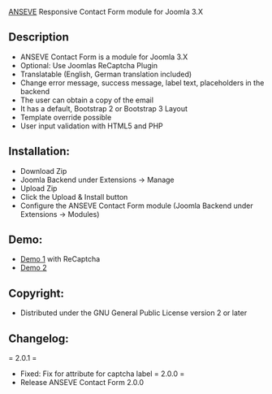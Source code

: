 [ANSEVE](http://anseve.de) Responsive Contact Form module for Joomla 3.X 

Description
---------------------
* ANSEVE Contact Form is a module for Joomla 3.X
* Optional: Use Joomlas ReCaptcha Plugin
* Translatable (English, German translation included)
* Change error message, success message, label text, placeholders in the backend
* The user can obtain a copy of the email
* It has a default, Bootstrap 2 or Bootstrap 3 Layout
* Template override possible
* User input validation with HTML5 and PHP

Installation:
---------------------
* Download Zip
* Joomla Backend under Extensions -> Manage
* Upload Zip
* Click the Upload & Install button
* Configure the ANSEVE Contact Form module (Joomla Backend under Extensions -> Modules)

Demo:
---------------------
* [Demo 1](http://anseve.de/joomla/index.php/demo-1.html) with ReCaptcha 
* [Demo 2](http://anseve.de/joomla/index.php/demo-2.html)

Copyright:
---------------------
* Distributed under the GNU General Public License version 2 or later


Changelog:
---------------------
= 2.0.1 =
* Fixed: Fix for attribute for captcha label
= 2.0.0 =
* Release ANSEVE Contact Form 2.0.0

